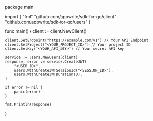 package main

import (
    "fmt"
    "github.com/appwrite/sdk-for-go/client"
    "github.com/appwrite/sdk-for-go/users"
)

func main() {
    client := client.NewClient()

    client.SetEndpoint("https://example.com/v1") // Your API Endpoint
    client.SetProject("<YOUR_PROJECT_ID>") // Your project ID
    client.SetKey("<YOUR_API_KEY>") // Your secret API key

    service := users.NewUsers(client)
    response, error := service.CreateJWT(
        "<USER_ID>",
        users.WithCreateJWTSessionId("<SESSION_ID>"),
        users.WithCreateJWTDuration(0),
    )

    if error != nil {
        panic(error)
    }

    fmt.Println(response)
}
